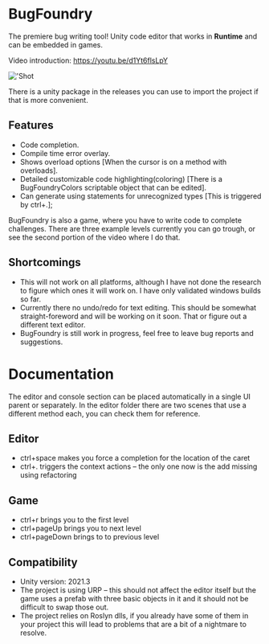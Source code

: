 # BugFoundry
The premiere bug writing tool! Unity code editor that works in **Runtime** and can be embedded in games. 

Video introduction: https://youtu.be/d1Yt6flsLpY

!['Shot](https://user-images.githubusercontent.com/121664522/210135809-324e7df8-e252-441e-bb8c-a8a7f9d0c1b2.png)

There is a unity package in the releases you can use to import the project if that is more convenient.

## Features
* Code completion.
* Compile time error overlay.
* Shows overload options [When the cursor is on a method with overloads].
* Detailed customizable code highlighting(coloring) [There is a BugFoundryColors scriptable object that can be edited].
* Can generate using statements for unrecognized types [This is triggered by ctrl+.];

BugFoundry is also a game, where you have to write code to complete challenges. There are three example levels currently you can go trough, or see the second portion of the video where I do that.

## Shortcomings
* This will not work on all platforms, although I have not done the research to figure which ones it will work on. I have only validated windows builds so far.
* Currently there no undo/redo for text editing. This should be somewhat straight-foreword and will be working on it soon. That or figure out a different text editor.
* BugFoundry is still work in progress, feel free to leave bug reports and suggestions.
# Documentation
The editor and console section can be placed automatically in a single UI parent or separately. In the editor folder there are two scenes that use a different method each, you can check them for reference.
## Editor
* ctrl+space makes you force a completion for the location of the caret
* ctrl+. triggers the context actions – the only one now is the add missing using refactoring
## Game
* ctrl+r brings you to the first level
* ctrl+pageUp brings you to next level
* ctrl+pageDown brings to to previous level
## Compatibility
* Unity version: 2021.3
* The project is using URP – this should not affect the editor itself but the game uses a prefab with three basic objects in it and it should not be difficult to swap those out.
* The project relies on Roslyn dlls, if you already have some of them in your project this will lead to problems that are a bit of a nightmare to resolve.
